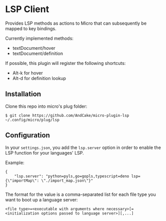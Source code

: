LSP Client
==========

Provides LSP methods as actions to Micro that can subsequently be mapped to key bindings.

Currently implemented methods:

* textDocument/hover
* textDocument/definition

If possible, this plugin will register the following shortcuts:

- Alt-k for hover
- Alt-d for definition lookup

Installation
------------

Clone this repo into micro's plug folder:

```
$ git clone https://github.com/AndCake/micro-plugin-lsp ~/.config/micro/plug/lsp
```

Configuration
-------------

In your `settings.json`, you add the `lsp.server` option in order to enable the LSP function for your languages' LSP.

Example:

```
{
	"lsp.server": "python=pyls,go=gopls,typescript=deno lsp={\"importMap\": \"./import_map.json\"}"
}
```

The format for the value is a comma-separated list for each file type you want to boot up a language server:

```
<file type>=<executable with arguments where necessary>[=<initialization options passed to language server>][,...]
```
